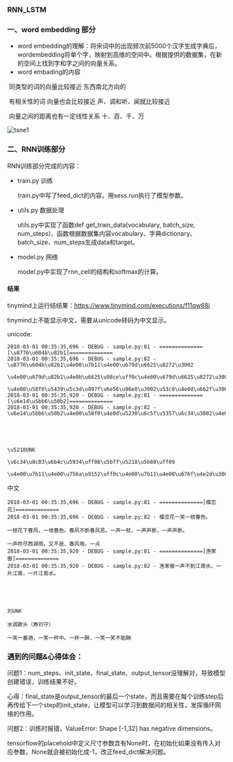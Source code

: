 ### RNN_LSTM



### 一、word embedding 部分

* word embedding的理解：将宋词中的出现频次前5000个汉字生成字典后，wordembedding将单个字，映射到高维的空间中。根据提供的数据集，在新的空间上找到字和字之间的向量关系。
* word embading的内容

​      同类型的词的向量比较接近   东西南北方向的

​      有相关性的词 向量也会比较接近  声、调和听、闻就比较接近  

​      向量之间的距离也有一定线性关系   十、百、千、万

![tsne1](F:\GitHub\quiz_RNN_LSTM\tsne1.png)


### 二、RNN训练部分

RNN训练部分完成的内容：
- train.py 训练

  train.py中写了feed_dict的内容，用sess.run执行了模型参数。

- utils.py 数据处理

  utils.py中实现了函数def get_train_data(vocabulary, batch_size, num_steps)，函数根据数据集内容vocabulary、字典dictionary、batch_size、num_steps生成data和target。

- model.py 网络

  model.py中实现了rnn_cell的结构和softmax的计算。

#### 结果

tinymind上运行结结果：https://www.tinymind.com/executions/f11qw68i

tinymind上不能显示中文，需要从unicode转码为中文显示。

unicode:

```2018-03-01 00:35:35,471 - DEBUG - sample.py:81 - ==============[\u6c5f\u795e\u5b50]==============2018-03-01 00:35:35,471 - DEBUG - sample.py:82 - \u6c5f\u795e\u5b50\u4e00\u7b11\u4e00\u676f\u540c\u9189\u3002\u4e00\u7b11\u4e00\u676f\uff0c\u4e00\u676f\u4e00\u9189\uff0c\u4e00\u7b11\u4e00\u676f\u9152\u3002
2018-03-01 00:35:35,696 - DEBUG - sample.py:81 - ==============[\u8776\u604b\u82b1]==============
2018-03-01 00:35:35,696 - DEBUG - sample.py:82 - \u8776\u604b\u82b1\u4e00\u7b11\u4e00\u679d\u6625\u8272\u3002

\u4e00\u679d\u82b1\u4e0b\u6625\u98ce\uff0c\u4e00\u679d\u6625\u8272\u3002\u6625\u98ce\u4e0d\u65ad\u6625\u98ce\u6076\u3002\u4e00\u58f0\u4e00\u6795\uff0c\u4e00\u58f0\u58f0\u65ad\uff0c\u4e00\u58f0\u58f0\u65ad\u3002

\u4e00\u58f0\u5439\u5c3d\u897f\u6e56\u96e8\u3002\u53c8\u4e0d\u662f\u3001\u6625\u98ce\u96e8\u3002\u4e00\u70b9
2018-03-01 00:35:35,920 - DEBUG - sample.py:81 - ==============[\u6e14\u5bb6\u50b2]==============
2018-03-01 00:35:35,920 - DEBUG - sample.py:82 - \u6e14\u5bb6\u50b2\u4e00\u58f0\u4e0d\u5230\u6c5f\u5357\u6c34\u3002\u4e00\u7247\u6c5f\u5357\uff0c\u4e00\u7247\u6c5f\u5357\u6c34\u3002





\u5218UNK

\u6c34\u8c03\u6b4c\u5934\uff08\u5bff\u5218\u5b88\uff09

\u4e00\u7b11\u4e00\u756a\u9152\uff0c\u4e00\u7b11\u4e00\u676f\u4e2d\u3002\u4e00\u676f\u4e00\u9189\uff0c\u4e00\u7b11\u4e00\u7b11\u4e0d\u80fd\u916c
```

中文

```2018-03-01 00:35:35,471 - DEBUG - sample.py:81 - ==============[江神子]==============
2018-03-01 00:35:35,696 - DEBUG - sample.py:81 - ==============[蝶恋花]==============
2018-03-01 00:35:35,696 - DEBUG - sample.py:82 - 蝶恋花一笑一枝春色。

一枝花下春风，一枝春色。春风不断春风恶。一声一枕，一声声断，一声声断。

一声吹尽西湖雨。又不是、春风雨。一点
2018-03-01 00:35:35,920 - DEBUG - sample.py:81 - ==============[渔家傲]==============
2018-03-01 00:35:35,920 - DEBUG - sample.py:82 - 渔家傲一声不到江南水。一片江南，一片江南水。





刘UNK

水调歌头（寿刘守）

一笑一番酒，一笑一杯中。一杯一醉，一笑一笑不能酬
```



### 遇到的问题&心得体会：

问题1：num_steps、init_state、final_state、output_tensor没理解对，导致模型创建错误，训练结果不好。

心得：final_state是output_tensor的最后一个state，而且需要在每个训练step后再传给下一个step的init_state，让模型可以学习到数据间的相关性，发挥循环网络的作用。



问题2：训练时报错，ValueError: Shape [-1,32] has negative dimensions。

tensorflow的placehold中定义尺寸参数含有None时，在初始化如果没有传入对应参数，None就会被初始化成-1，改正feed_dict解决问题。